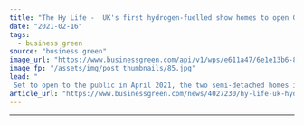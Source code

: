 ```yaml
---
title: "The Hy Life -  UK's first hydrogen-fuelled show homes to open Gateshead"
date: "2021-02-16"
tags: 
  - business green
source: "business green"
image_url: "https://www.businessgreen.com/api/v1/wps/e611a47/6e1e13b6-8e4a-4d15-8514-57070191b6ff/4/radiator-185x114.jpg"
image_fp: "/assets/img/post_thumbnails/85.jpg"
lead: "
 Set to open to the public in April 2021, the two semi-detached homes in Gateshead will showcase a range of hydrogen-fuelled appliances, BEIS said ..."
article_url: "https://www.businessgreen.com/news/4027230/hy-life-uk-hydrogen-fuelled-show-homes-open-gateshead"
---
```


---
